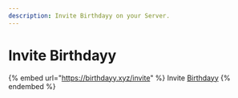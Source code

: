 ```yaml
---
description: Invite Birthdayy on your Server.
---
```


# Invite Birthdayy

{% embed url="https://birthdayy.xyz/invite" %}
Invite [Birthdayy](https://birthdayy.xyz/invite)
{% endembed %}
